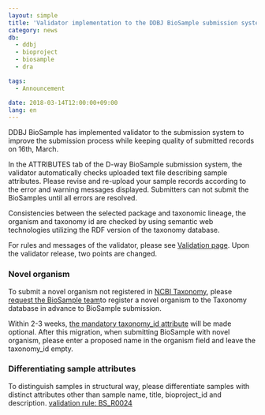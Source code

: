 ```yaml
---
layout: simple
title: 'Validator implementation to the DDBJ BioSample submission system (16th, March, 2018)'
category: news
db:
  - ddbj
  - bioproject
  - biosample
  - dra

tags:
  - Announcement

date: 2018-03-14T12:00:00+09:00
lang: en
---
```


<p>DDBJ BioSample has implemented validator to the submission system to improve the submission process while keeping quality of submitted records on 16th, March.</p>

<p>In the ATTRIBUTES tab of the D-way BioSample submission system, the validator automatically checks uploaded text file describing sample attributes. Please revise and re-upload your sample records according to the error and warning messages displayed. Submitters can not submit the BioSamples until all errors are resolved.</p>

<p>Consistencies between the selected package and taxonomic lineage, the organism and taxonomy id are checked by using semantic web technologies utilizing the RDF version of the taxonomy database.</p>

<p>For rules and messages of the validator, please see <a href="https://www.ddbj.nig.ac.jp/biosample/validation-e.html">Validation page</a>. Upon the validator release, two points are changed.</p>

<h3 id="novel-organism">Novel organism</h3>

<p>To submit a novel organism not registered in <a href="https://www.ncbi.nlm.nih.gov/taxonomy">NCBI Taxonomy</a>, please <a href="/contact-e.html">request the BioSample team</a>to register a novel organism to the Taxonomy database in advance to BioSample submission.</p>

<p>Within 2-3 weeks, <a href="/biosample/attribute-e.html?all=all#taxonomy_id">the mandatory taxonomy_id attribute</a> will be made optional. After this migration, when submitting BioSample with novel organism, please enter a proposed name in the organism field and leave the taxonomy_id empty.</p>

<h3 id="novel-organism">Differentiating sample attributes</h3>

<p>To distinguish samples in structural way, please differentiate samples with distinct attributes other than sample name, title, bioproject_id and description. <a href="/biosample/validation-e.html#BS_R0024">validation rule: BS_R0024</a></p>
